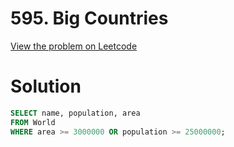 # 595. Big Countries

[View the problem on Leetcode](https://leetcode.com/problems/big-countries/?envType=study-plan-v2&envId=top-sql-50)

# Solution 

```sql
SELECT name, population, area
FROM World
WHERE area >= 3000000 OR population >= 25000000;
```
